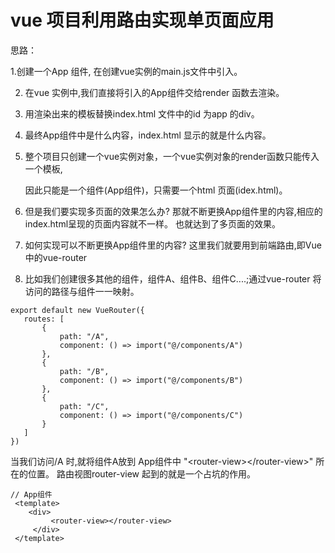 
# vue 项目利用路由实现单页面应用

思路：  

 1.创建一个App 组件, 在创建vue实例的main.js文件中引入。

 2. 在vue 实例中,我们直接将引入的App组件交给render 函数去渲染。

 3. 用渲染出来的模板替换index.html 文件中的id 为app 的div。

 4. 最终App组件中是什么内容，index.html 显示的就是什么内容。

 5. 整个项目只创建一个vue实例对象，一个vue实例对象的render函数只能传入一个模板,
 
    因此只能是一个组件(App组件)，只需要一个html 页面(idex.html)。
 
 6. 但是我们要实现多页面的效果怎么办? 那就不断更换App组件里的内容,相应的index.html呈现的页面内容就不一样。
    也就达到了多页面的效果。

 7. 如何实现可以不断更换App组件里的内容? 这里我们就要用到前端路由,即Vue中的vue-router

 8. 比如我们创建很多其他的组件，组件A、组件B、组件C....;通过vue-router 将访问的路径与组件一一映射。

 ```
 export default new VueRouter({
    routes: [
        {
            path: "/A",
            component: () => import("@/components/A")
        },
        {
            path: "/B",
            component: () => import("@/components/B")
        },
        {
            path: "/C",
            component: () => import("@/components/C")
        }
    ]
})

 ```
 当我们访问/A 时,就将组件A放到 App组件中  "\<router-view>\</router-view>\" 所在的位置。
 路由视图router-view 起到的就是一个占坑的作用。


 ```
 // App组件
  <template>
     <div>
          <router-view></router-view>
      </div>
  </template>

 ```
